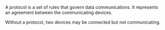 A protocol is a set of rules that govern data communications. It represents an agreement between the communicating devices.

Without a protocol, two devices may be connected but not communicating.

